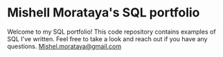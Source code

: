 # Mishell Morataya's SQL portfolio 

Welcome to my SQL portfolio! This code repository contains examples of SQL I've written. Feel free to take a look and reach out if you have any questions. Mishel.morataya@gmail.com
